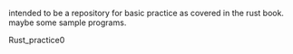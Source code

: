 intended to be a repository for basic practice as covered in the rust book. maybe some sample programs.

Rust_practice0
